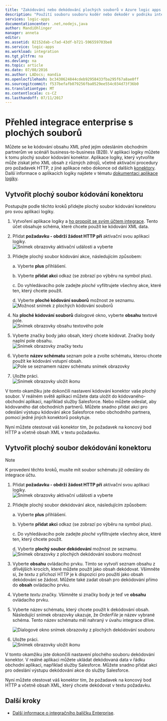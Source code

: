 ```yaml
---
title: "Zakódování nebo dekódování plochých souborů v Azure logic apps | Microsoft Docs"
description: "Použití souboru souboru kodér nebo dekodér v podniku integrační balíček ve vašich logic apps"
services: logic-apps
documentationcenter: .net,nodejs,java
author: MandiOhlinger
manager: anneta
editor: 
ms.assetid: 82152dab-c7ad-43df-b721-596559703be8
ms.service: logic-apps
ms.workload: integration
ms.tgt_pltfrm: na
ms.devlang: na
ms.topic: article
ms.date: 07/08/2016
ms.author: LADocs; mandia
ms.openlocfilehash: bc3430624844cdeb92958433fba295f67a8ae0ff
ms.sourcegitcommit: f537befafb079256fba0529ee554c034d73f36b0
ms.translationtype: MT
ms.contentlocale: cs-CZ
ms.lasthandoff: 07/11/2017
---
```

# <a name="overview-of-enterprise-integration-with-flat-files"></a>Přehled integrace enterprise s plochých souborů

Můžete se ke kódování obsahu XML před jejím odesláním obchodním partnerům ve scénáři business-to-business (B2B). V aplikaci logiky můžete k tomu plochý soubor kódování konektor. Aplikace logiky, který vytvoříte může získat jeho XML obsah z různých zdrojů, včetně aktivační procedury pro požadavek HTTP, z jiné aplikace nebo dokonce od dalších [konektory](../connectors/apis-list.md). Další informace o aplikacích logiky najdete v tématu [dokumentaci aplikace logiky](logic-apps-what-are-logic-apps.md "Další informace o aplikacích logiky").  

## <a name="create-the-flat-file-encoding-connector"></a>Vytvořit plochý soubor kódování konektoru
Postupujte podle těchto kroků přidejte plochý soubor kódování konektoru pro svou aplikaci logiky.

1. Vytvoření aplikace logiky a [ho propojit se svým účtem integrace](logic-apps-enterprise-integration-accounts.md "zjistěte, jak lze propojit účet integrace aplikace logiky"). Tento účet obsahuje schéma, které chcete použít ke kódování XML data.  
2. Přidat **požadavku - obdrží žádost HTTP při** aktivační svou aplikaci logiky.  
   ![Snímek obrazovky aktivační události a vyberte](./media/logic-apps-enterprise-integration-b2b/flatfile-1.png)    
3. Přidejte plochý soubor kódování akce, následujícím způsobem:
   
    a. Vyberte **plus** přihlášení.
   
    b. Vyberte **přidat akci** odkaz (se zobrazí po výběru na symbol plus).
   
    c. Do vyhledávacího pole zadejte *ploché* vyfiltrujete všechny akce, které ten, který chcete použít.
   
    d. Vyberte **ploché kódování souborů** možnost ze seznamu.   
   ![Možnost snímek z plochých kódování souborů](media/logic-apps-enterprise-integration-flatfile/flatfile-2.png)   
4. Na **ploché kódování souborů** dialogové okno, vyberte **obsahu** textové pole.  
   ![Snímek obrazovky obsahu textového pole](media/logic-apps-enterprise-integration-flatfile/flatfile-3.png)  
5. Vyberte značky body jako obsah, který chcete kódovat. Značky body naplní pole obsahu.     
   ![Snímek obrazovky značky textu](media/logic-apps-enterprise-integration-flatfile/flatfile-4.png)  
6. Vyberte **název schématu** seznam pole a zvolte schématu, kterou chcete použít ke kódování vstupní obsah.    
   ![Pole se seznamem název schématu snímek obrazovky](media/logic-apps-enterprise-integration-flatfile/flatfile-5.png)  
7. Uložte práci.   
   ![Snímek obrazovky uložit ikonu](media/logic-apps-enterprise-integration-flatfile/flatfile-6.png)  

V tomto okamžiku jste dokončili nastavení kódování konektor vaše plochý soubor. V reálném světě aplikaci můžete data uložit do kódovaného-obchodní aplikaci, například služby Salesforce. Nebo můžete odeslat, aby kódovaného dat obchodních partnerů. Můžete snadno přidat akci pro odeslání výstupu kódování akce Salesforce nebo obchodního partnera, pomocí jedné jiných konektorů poskytuje.

Nyní můžete otestovat váš konektor tím, že požadavek na koncový bod HTTP a včetně obsah XML v textu požadavku.  

## <a name="create-the-flat-file-decoding-connector"></a>Vytvořit plochý soubor dekódování konektoru

> [!NOTE]
> K provedení těchto kroků, musíte mít soubor schématu již odeslány do integrace účtu.

1. Přidat **požadavku - obdrží žádost HTTP při** aktivační svou aplikaci logiky.  
   ![Snímek obrazovky aktivační události a vyberte](./media/logic-apps-enterprise-integration-b2b/flatfile-1.png)    
2. Přidejte plochý soubor dekódování akce, následujícím způsobem:
   
    a. Vyberte **plus** přihlášení.
   
    b. Vyberte **přidat akci** odkaz (se zobrazí po výběru na symbol plus).
   
    c. Do vyhledávacího pole zadejte *ploché* vyfiltrujete všechny akce, které ten, který chcete použít.
   
    d. Vyberte **plochý soubor dekódování** možnost ze seznamu.   
   ![Snímek obrazovky z plochých dekódování souboru možnost](media/logic-apps-enterprise-integration-flatfile/flatfile-2.png)   
3. Vyberte **obsahu** ovládacího prvku. Tímto se vytvoří seznam obsahu z dřívějších krocích, které můžete použít jako obsah dekódovat. Všimněte si, že *textu* z příchozí HTTP je k dispozici pro použití jako obsah dekódování se žádost. Můžete také zadat obsah pro dekódování přímo do **obsah** ovládacího prvku.     
4. Vyberte *textu* značky. Všimněte si značky body je teď ve **obsahu** ovládacího prvku.
5. Vyberte název schématu, který chcete použít k dekódování obsah. Následující snímek obrazovky ukazuje, že *OrderFile* je název vybrané schéma. Tento název schématu měl nahraný v úvahu integrace dříve.
   
   ![Dialogové okno snímek obrazovky z plochých dekódování souboru](media/logic-apps-enterprise-integration-flatfile/flatfile-decode-1.png)    
6. Uložte práci.  
   ![Snímek obrazovky uložit ikonu](media/logic-apps-enterprise-integration-flatfile/flatfile-6.png)    

V tomto okamžiku jste dokončili nastavení plochého souboru dekódování konektor. V reálné aplikaci můžete ukládat dekódovaná data v řádku obchodní aplikaci, například služby Salesforce. Můžete snadno přidat akci pro odeslání výstupu dekódování akce do služby Salesforce.

Nyní můžete otestovat váš konektor tím, že požadavek na koncový bod HTTP a včetně obsah XML, který chcete dekódovat v textu požadavku.  

## <a name="next-steps"></a>Další kroky
* [Další informace o integračního balíčku Enterprise](logic-apps-enterprise-integration-overview.md "Další informace o Enterprise integračního balíčku").  

